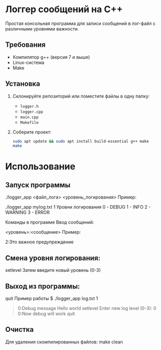# Логгер сообщений на C++

Простая консольная программа для записи сообщений в лог-файл с различными уровнями важности.

## Требования

- Компилятор g++ (версия 7 и выше)
- Linux-система
- Make

## Установка

1. Склонируйте репозиторий или поместите файлы в одну папку:
   - `logger.h`
   - `logger.cpp`
   - `main.cpp`
   - `Makefile`

2. Соберите проект:
   ```bash
   sudo apt update && sudo apt install build-essential g++ make
   make

# Использование

## Запуск программы

./logger_app <файл_лога> <уровень_логирования>
Пример:

./logger_app mylog.txt 1
Уровни логирования
0 - DEBUG
1 - INFO
2 - WARNING
3 - ERROR

Команды в программе
Ввод сообщений:

<уровень>:<сообщение>
Пример:

2:Это важное предупреждение

## Смена уровня логирования:

setlevel
Затем введите новый уровень (0-3)

## Выход из программы:

quit
Пример работы
$ ./logger_app log.txt 1
> 0:Debug message
> Hello world
> setlevel
Enter new log level (0-3): 0
> 0:Now debug will work
> quit

## Очистка

Для удаления скомпилированных файлов:
  make clean
